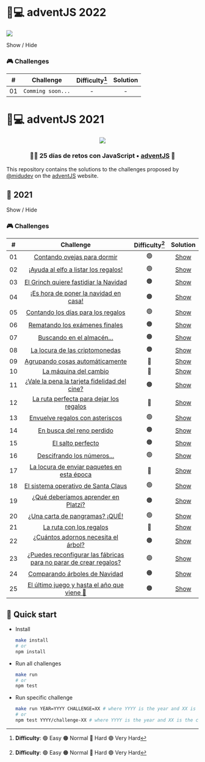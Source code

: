 # 🎅💻️ adventJS 2022
![](https://media-exp1.licdn.com/dms/image/C4E22AQGQPkD7GR8U6g/feedshare-shrink_800/0/1669662068949?e=1672272000&v=beta&t=0pIyluBv0nFiHvAE8H8YE6sy9jElEThIuKEzeq2qFiA)

<summary>Show / Hide</summary>

### 🎮️ Challenges

|  #  |     Challenge     | Difficulty[^1] | Solution |
| :-: | :---------------: | :------------: | :------: |
| 01  | `Comming soon...` |       -        |    -     |

[^1]: **Difficulty**: 🟢 Easy 🟠 Normal 🔴 Hard 🟣 Very Hard






# 🎅💻️ adventJS 2021

<p align="center"> 
  <img src=https://i.imgur.com/mOUN7uE.png/>
</p>

<h3 align="center">🧑‍🚀 25 días de retos con JavaScript • <a href="https://adventjs.dev">adventJS</a> 🚀</h3>

This repository contains the solutions to the challenges proposed by [@midudev](https://midu.dev/) on the [adventJS](https://adventjs.dev/) website.

## 🦠 2021



<summary>Show / Hide</summary>

### 🎮️ Challenges

|  #  |                                       Challenge                                        | Difficulty[^1] |               Solution                |
| :-: | :------------------------------------------------------------------------------------: | :------------: | :-----------------------------------: |
| 01  |                    [Contando ovejas para dormir](Adventjs-2021/challenge-01)                    |       🟢       | [Show](Adventjs-2021/challenge-01/solution.js) |
| 02  |               [¡Ayuda al elfo a listar los regalos!](Adventjs-2021/challenge-02)                |       🟢       | [Show](Adventjs-2021/challenge-02/solution.js) |
| 03  |               [El Grinch quiere fastidiar la Navidad](Adventjs-2021/challenge-03)               |       🟠       | [Show](Adventjs-2021/challenge-03/solution.js) |
| 04  |               [¡Es hora de poner la navidad en casa!](Adventjs-2021/challenge-04)               |       🟠       | [Show](Adventjs-2021/challenge-04/solution.js) |
| 05  |                [Contando los días para los regalos](Adventjs-2021/challenge-05)                 |       🟢       | [Show](Adventjs-2021/challenge-05/solution.js) |
| 06  |                  [Rematando los exámenes finales](Adventjs-2021/challenge-06)                   |       🟠       | [Show](Adventjs-2021/challenge-06/solution.js) |
| 07  |                     [Buscando en el almacén...](Adventjs-2021/challenge-07)                     |       🟠       | [Show](Adventjs-2021/challenge-07/solution.js) |
| 08  |                  [La locura de las criptomonedas](Adventjs-2021/challenge-08)                   |       🟠       | [Show](Adventjs-2021/challenge-08/solution.js) |
| 09  |                  [Agrupando cosas automáticamente](Adventjs-2021/challenge-09)                  |       🔴       | [Show](Adventjs-2021/challenge-09/solution.js) |
| 10  |                       [La máquina del cambio](Adventjs-2021/challenge-10)                       |       🔴       | [Show](Adventjs-2021/challenge-10/solution.js) |
| 11  |           [¿Vale la pena la tarjeta fidelidad del cine?](Adventjs-2021/challenge-11)            |       🟠       | [Show](Adventjs-2021/challenge-11/solution.js) |
| 12  |              [La ruta perfecta para dejar los regalos](Adventjs-2021/challenge-12)              |       🔴       | [Show](Adventjs-2021/challenge-12/solution.js) |
| 13  |                  [Envuelve regalos con asteriscos](Adventjs-2021/challenge-13)                  |       🟢       | [Show](Adventjs-2021/challenge-13/solution.js) |
| 14  |                     [En busca del reno perdido](Adventjs-2021/challenge-14)                     |       🟠       | [Show](Adventjs-2021/challenge-14/solution.js) |
| 15  |                         [El salto perfecto](Adventjs-2021/challenge-15)                         |       🟠       | [Show](Adventjs-2021/challenge-15/solution.js) |
| 16  |                    [Descifrando los números...](Adventjs-2021/challenge-16)                     |       🟢       | [Show](Adventjs-2021/challenge-16/solution.js) |
| 17  |            [La locura de enviar paquetes en esta época](Adventjs-2021/challenge-17)             |       🔴       | [Show](Adventjs-2021/challenge-17/solution.js) |
| 18  |                [El sistema operativo de Santa Claus](Adventjs-2021/challenge-18)                |       🟢       | [Show](Adventjs-2021/challenge-18/solution.js) |
| 19  |                [¿Qué deberíamos aprender en Platzi?](Adventjs-2021/challenge-19)                |       🟠       | [Show](Adventjs-2021/challenge-19/solution.js) |
| 20  |                  [¿Una carta de pangramas? ¡QUÉ!](Adventjs-2021/challenge-20)                   |       🟢       | [Show](Adventjs-2021/challenge-20/solution.js) |
| 21  |                      [La ruta con los regalos](Adventjs-2021/challenge-21)                      |       🔴       | [Show](Adventjs-2021/challenge-21/solution.js) |
| 22  |                [¿Cuántos adornos necesita el árbol?](Adventjs-2021/challenge-22)                |       🟠       | [Show](Adventjs-2021/challenge-22/solution.js) |
| 23  | [¿Puedes reconfigurar las fábricas para no parar de crear regalos?](Adventjs-2021/challenge-23) |       🟣       | [Show](Adventjs-2021/challenge-23/solution.js) |
| 24  |                   [Comparando árboles de Navidad](Adventjs-2021/challenge-24)                   |       🟠       | [Show](Adventjs-2021/challenge-24/solution.js) |
| 25  |            [El último juego y hasta el año que viene 👋](Adventjs-2021/challenge-25)            |       🟠       | [Show](Adventjs-2021/challenge-25/solution.js) |





## 🚀 Quick start

- Install

  ```bash
  make install
  # or
  npm install
  ```

- Run all challenges

  ```bash
  make run
  # or
  npm test
  ```

- Run specific challenge

  ```bash
  make run YEAR=YYYY CHALLENGE=XX # where YYYY is the year and XX is the challenge number
  # or
  npm test YYYY/challenge-XX # where YYYY is the year and XX is the challenge number
  ```

